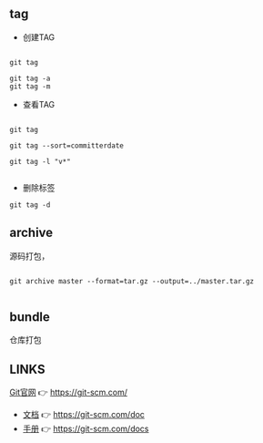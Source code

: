 








## tag

* 创建TAG

```shell

git tag 

git tag -a
git tag -m

```


* 查看TAG

```shell

git tag

git tag --sort=committerdate

git tag -l "v*"


```

*  删除标签

```shell
git tag -d
```



## archive

源码打包， 

```shell

git archive master --format=tar.gz --output=../master.tar.gz


```


## bundle

仓库打包





## LINKS



[Git官网](https://git-scm.com/) 👉 <https://git-scm.com/>
 
  * [文档](https://git-scm.com/doc) 👉 <https://git-scm.com/doc>
  * [手册](https://git-scm.com/docs) 👉 <https://git-scm.com/docs>
